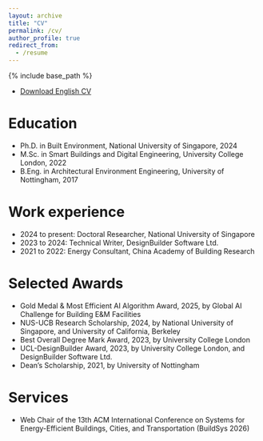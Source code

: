 ```yaml
---
layout: archive
title: "CV"
permalink: /cv/
author_profile: true
redirect_from:
  - /resume
---
```


{% include base_path %}

* [Download English CV](https://wenha0zhang.github.io/assets/Curriculum_Vitae.pdf)

Education
======
* Ph.D. in Built Environment, National University of Singapore, 2024
* M.Sc. in Smart Buildings and Digital Engineering, University College London, 2022
* B.Eng. in Architectural Environment Engineering, University of Nottingham, 2017

Work experience
======
* 2024 to present: Doctoral Researcher, National University of Singapore
* 2023 to 2024: Technical Writer, DesignBuilder Software Ltd.
* 2021 to 2022: Energy Consultant, China Academy of Building Research

Selected Awards
======
* Gold Medal & Most Efficient AI Algorithm Award, 2025, by Global AI Challenge for Building E&M Facilities
* NUS-UCB Research Scholarship, 2024, by National University of Singapore, and University of California, Berkeley
* Best Overall Degree Mark Award, 2023, by University College London
* UCL-DesignBuilder Award, 2023, by University College London, and DesignBuilder Software Ltd.
* Dean’s Scholarship, 2021, by University of Nottingham

Services
======
* Web Chair of the 13th ACM International Conference on Systems for Energy-Efficient Buildings, Cities, and Transportation (BuildSys 2026)

